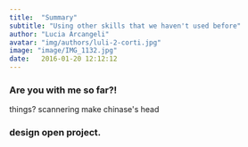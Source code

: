 ```yaml
---
title:  "Summary"
subtitle: "Using other skills that we haven't used before"
author: "Lucia Arcangeli"
avatar: "img/authors/luli-2-corti.jpg"
image: "image/IMG_1132.jpg"
date:   2016-01-20 12:12:12
---
```


### Are you with me so far?!

things?
scannering
make
chinase's head

### design open project.

